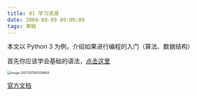 ```yaml
---
title: 01 学习资源
date: 2009-09-09 09:09:09
tags: 草稿
---
```


本文以 Python 3 为例，介绍如果进行编程的入门（算法、数据结构）

首先你应该学会基础的语法，[点击这里](https://www.runoob.com/python3/python3-tutorial.html)

<img src="https://gitee.com/wen98y/upic/raw/master/uPic/2021-12/28_17:39_z79hxX.png" alt="image-20211101165539694" style="zoom: 50%;" />

[官方文档](https://docs.python.org/3/)
